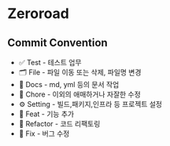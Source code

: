 # Zeroroad

##  Commit Convention

- ✅ Test - 테스트 업무
- 🗂️ File - 파일 이동 또는 삭제, 파일명 변경
- 📝 Docs - md, yml 등의 문서 작업
- 🔧 Chore - 이외의 애매하거나 자잘한 수정
- ⚙️ Setting - 빌드,패키지,인프라 등 프로젝트 설정
- 💫 Feat - 기능 추가
- 🔨 Refactor - 코드 리팩토링
- 🐛 Fix - 버그 수정
